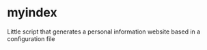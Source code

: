 myindex
=======

Little script that generates a personal information website based in a configuration file
